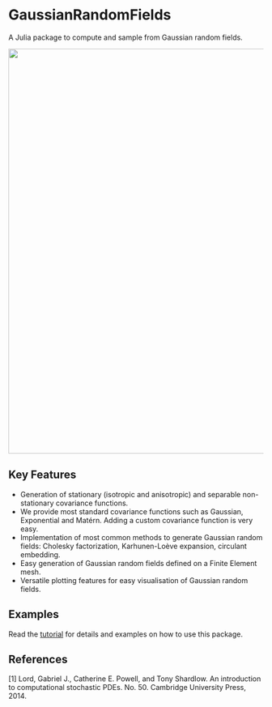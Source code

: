 # GaussianRandomFields

A Julia package to compute and sample from Gaussian random fields.

<p align="center">
<img align="middle" src="https://github.com/PieterjanRobbe/GaussianRandomFields.jl/blob/master/figures/front.png" width="800">
</p>

## Key Features

* Generation of stationary (isotropic and anisotropic) and separable non-stationary covariance functions. 
* We provide most standard covariance functions such as Gaussian, Exponential and Mat&eacute;rn. Adding a custom covariance function is very easy.
* Implementation of most common methods to generate Gaussian random fields: Cholesky factorization, Karhunen-Lo&egrave;ve expansion, circulant embedding.
* Easy generation of Gaussian random fields defined on a Finite Element mesh.
* Versatile plotting features for easy visualisation of Gaussian random fields.

## Examples

Read the [tutorial](tutorial/tutorial.ipynb) for details and examples on how to use this package.

## References

[1] Lord, Gabriel J., Catherine E. Powell, and Tony Shardlow. An introduction to computational stochastic PDEs. No. 50. Cambridge University Press, 2014.


